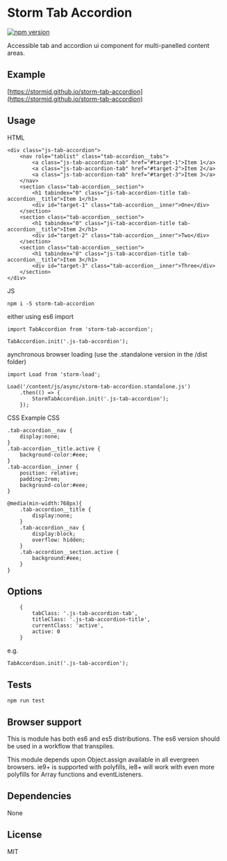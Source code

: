 # Storm Tab Accordion

[![npm version](https://badge.fury.io/js/storm-tab-accordion.svg)](https://badge.fury.io/js/storm-tab-accordion)

Accessible tab and accordion ui component for multi-panelled content areas.

## Example
[https://stormid.github.io/storm-tab-accordion](https://stormid.github.io/storm-tab-accordion)

## Usage
HTML
```
<div class="js-tab-accordion">
    <nav role="tablist" class="tab-accordion__tabs">
        <a class="js-tab-accordion-tab" href="#target-1">Item 1</a>
        <a class="js-tab-accordion-tab" href="#target-2">Item 2</a>
        <a class="js-tab-accordion-tab" href="#target-3">Item 3</a>
    </nav>
    <section class="tab-accordion__section">
        <h1 tabindex="0" class="js-tab-accordion-title tab-accordion__title">Item 1</h1>
        <div id="target-1" class="tab-accordion__inner">One</div>
    </section>
    <section class="tab-accordion__section">
        <h1 tabindex="0" class="js-tab-accordion-title tab-accordion__title">Item 2</h1>
        <div id="target-2" class="tab-accordion__inner">Two</div>
    </section>
    <section class="tab-accordion__section">
        <h1 tabindex="0" class="js-tab-accordion-title tab-accordion__title">Item 3</h1>
        <div id="target-3" class="tab-accordion__inner">Three</div>
    </section>
</div>
```

JS
```
npm i -S storm-tab-accordion
```
either using es6 import
```
import TabAccordion from 'storm-tab-accordion';

TabAccordion.init('.js-tab-accordion');
```
aynchronous browser loading (use the .standalone version in the /dist folder)
```
import Load from 'storm-load';

Load('/content/js/async/storm-tab-accordion.standalone.js')
    .then(() => {
        StormTabAccordion.init('.js-tab-accordion');
    });
```

CSS
Example CSS

```
.tab-accordion__nav {
    display:none;
}
.tab-accordion__title.active {
    background-color:#eee;
}
.tab-accordion__inner {
    position: relative;
    padding:2rem;
    background-color:#eee;
}

@media(min-width:768px){
    .tab-accordion__title {
        display:none;
    }
    .tab-accordion__nav {
        display:block;
        overflow: hidden;
    }
    .tab-accordion__section.active {
        background:#eee;
    }
}
```

## Options
```
    {
		tabClass: '.js-tab-accordion-tab',
        titleClass: '.js-tab-accordion-title',
        currentClass: 'active',
        active: 0
    }
```

e.g.
```
TabAccordion.init('.js-tab-accordion');
```

## Tests
```
npm run test
```

## Browser support
This is module has both es6 and es5 distributions. The es6 version should be used in a workflow that transpiles.

This module depends upon Object.assign available in all evergreen browsers. ie9+ is supported with polyfills, ie8+ will work with even more polyfills for Array functions and eventListeners.

## Dependencies
None

## License
MIT